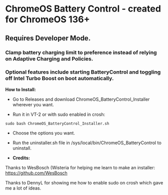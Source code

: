 # **ChromeOS Battery Control - created for ChromeOS 136+**
## Requires Developer Mode. 

### Clamp battery charging limit to preference instead of relying on Adaptive Charging and Policies.
### Optional features include starting BatteryControl and toggling off Intel Turbo Boost on boot automatically. 

__How to Install:__

- Go to Releases and download ChromeOS_BatteryControl_Installer wherever you want.

- Run it in VT-2 or with sudo enabled in crosh:

`sudo bash ChromeOS_BatteryControl_Installer.sh`

- Choose the options you want.

- Run the uninstaller.sh file in /sys/local/bin/ChromeOS_BatteryControl to uninstall.

- __Credits:__

Thanks to WesBosch (Wisteria for helping me learn to make an installer:
https://github.com/WesBosch

Thanks to DennyL for showing me how to enable sudo on crosh which gave me a lot of ideas. 


